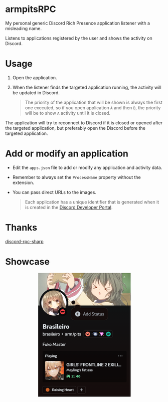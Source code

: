 # armpitsRPC
My personal generic Discord Rich Presence application listener with a misleading name.

Listens to applications registered by the user and shows the activity on Discord.

# Usage
1. Open the application.

2. When the listener finds the targeted application running, the activity will be updated in Discord.

   > The priority of the application that will be shown is always the first one executed, so if you open application `A` and then `B`, the priority will be to show `A` activity until it is closed.

The application will try to reconnect to Discord if it is closed or opened after the targeted application, but preferably open the Discord before the targeted application.

# Add or modify an application
* Edit the `apps.json` file to add or modify any application and activity data.

* Remember to always set the `ProcessName` property without the extension.

* You can pass direct URLs to the images.

  > Each application has a unique identifier that is generated when it is created in the [Discord Developer Portal](https://discord.com/developers/applications).

# Thanks
[discord-rpc-sharp](https://github.com/Lachee/discord-rpc-csharp)

# Showcase
<p align="center">
  <img src="assets/preview.png">
</p>
